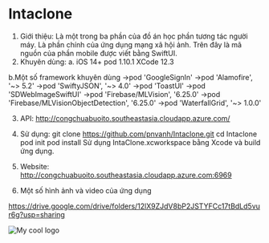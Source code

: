 # Intaclone
1. Giới thiệu:
Là một trong ba phần của đồ án học phần tương tác người máy. Là phần chính của ứng dụng mạng xã hội ảnh. 
Trên đây là mã nguồn của phần mobile được viết bằng SwiftUI.
2. Khuyên dùng:
a.
iOS 14+
pod 1.10.1
XCode 12.3

b.Một số framework khuyên dùng
->pod 'GoogleSignIn'
->pod 'Alamofire', '~> 5.2'
->pod 'SwiftyJSON', '~> 4.0'
->pod 'ToastUI'
->pod 'SDWebImageSwiftUI'
->pod 'Firebase/MLVision', '6.25.0'
->pod 'Firebase/MLVisionObjectDetection', '6.25.0'
->pod 'WaterfallGrid', '~> 1.0.0'

3. API: http://congchuabuoito.southeastasia.cloudapp.azure.com/

4. Sử dụng:
git clone https://github.com/pnvanh/Intaclone.git
cd Intaclone
pod init
pod install
Sử dụng IntaClone.xcworkspace bằng Xcode và build ứng dụng.

5. Website: http://congchuabuoito.southeastasia.cloudapp.azure.com:6969

6. Một số hình ảnh và video của ứng dụng

https://drive.google.com/drive/folders/12lX9ZJdV8bP2JSTYFCc17tBdLd5vur6g?usp=sharing


<img src="https://ibb.co/5GG8Z39" alt="My cool logo"/>


